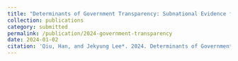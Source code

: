 ```yaml
---
title: "Determinants of Government Transparency: Subnational Evidence from China."
collection: publications
category: submitted
permalink: /publication/2024-government-transparency
date: 2024-01-02
citation: 'Qiu, Han, and Jekyung Lee*. 2024. Determinants of Government Transparency: Subnational Evidence from China.'
---
```

